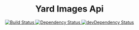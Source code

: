 <h1 align="center">Yard Images Api</h1>

<div align="center">
  <a href="https://travis-ci.org/boldyrev-d/yard-image-api">
    <img src="https://travis-ci.org/boldyrev-d/yard-image-api.svg?branch=master" alt="Build Status"/>
  </a>

  <a href="https://david-dm.org/boldyrev-d/yard-image-api">
    <img src="https://david-dm.org/boldyrev-d/yard-image-api/status.svg" alt="Dependency Status"/>
  </a>

  <a href="https://david-dm.org/boldyrev-d/yard-image-api?type=dev">
    <img src="https://david-dm.org/boldyrev-d/yard-image-api/dev-status.svg" alt="devDependency Status"/>
  </a>
</div>
